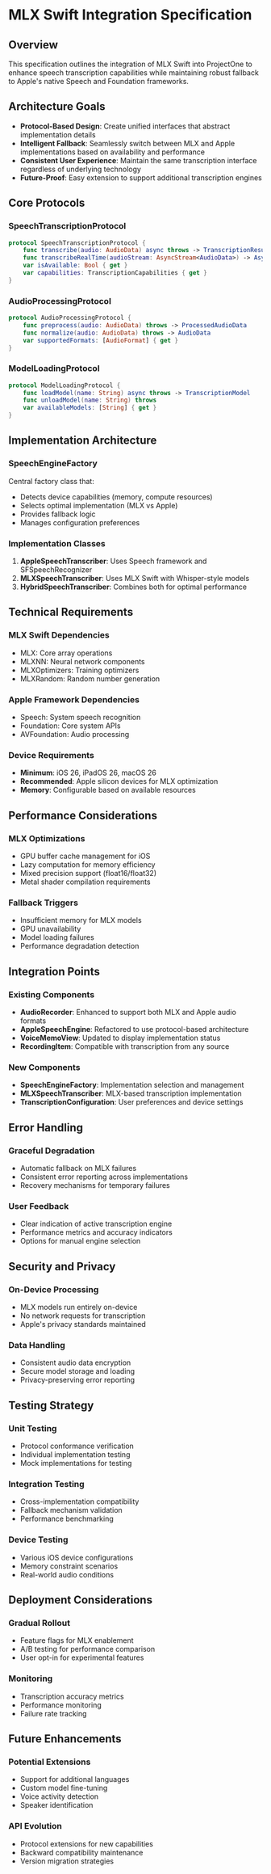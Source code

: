 # MLX Swift Integration Specification

## Overview

This specification outlines the integration of MLX Swift into ProjectOne to enhance speech transcription capabilities while maintaining robust fallback to Apple's native Speech and Foundation frameworks.

## Architecture Goals

- **Protocol-Based Design**: Create unified interfaces that abstract implementation details
- **Intelligent Fallback**: Seamlessly switch between MLX and Apple implementations based on availability and performance
- **Consistent User Experience**: Maintain the same transcription interface regardless of underlying technology
- **Future-Proof**: Easy extension to support additional transcription engines

## Core Protocols

### SpeechTranscriptionProtocol
```swift
protocol SpeechTranscriptionProtocol {
    func transcribe(audio: AudioData) async throws -> TranscriptionResult
    func transcribeRealTime(audioStream: AsyncStream<AudioData>) -> AsyncStream<TranscriptionResult>
    var isAvailable: Bool { get }
    var capabilities: TranscriptionCapabilities { get }
}
```

### AudioProcessingProtocol
```swift
protocol AudioProcessingProtocol {
    func preprocess(audio: AudioData) throws -> ProcessedAudioData
    func normalize(audio: AudioData) throws -> AudioData
    var supportedFormats: [AudioFormat] { get }
}
```

### ModelLoadingProtocol
```swift
protocol ModelLoadingProtocol {
    func loadModel(name: String) async throws -> TranscriptionModel
    func unloadModel(name: String) throws
    var availableModels: [String] { get }
}
```

## Implementation Architecture

### SpeechEngineFactory
Central factory class that:
- Detects device capabilities (memory, compute resources)
- Selects optimal implementation (MLX vs Apple)
- Provides fallback logic
- Manages configuration preferences

### Implementation Classes
1. **AppleSpeechTranscriber**: Uses Speech framework and SFSpeechRecognizer
2. **MLXSpeechTranscriber**: Uses MLX Swift with Whisper-style models
3. **HybridSpeechTranscriber**: Combines both for optimal performance

## Technical Requirements

### MLX Swift Dependencies
- MLX: Core array operations
- MLXNN: Neural network components
- MLXOptimizers: Training optimizers
- MLXRandom: Random number generation

### Apple Framework Dependencies
- Speech: System speech recognition
- Foundation: Core system APIs
- AVFoundation: Audio processing

### Device Requirements
- **Minimum**: iOS 26, iPadOS 26, macOS 26
- **Recommended**: Apple silicon devices for MLX optimization
- **Memory**: Configurable based on available resources

## Performance Considerations

### MLX Optimizations
- GPU buffer cache management for iOS
- Lazy computation for memory efficiency
- Mixed precision support (float16/float32)
- Metal shader compilation requirements

### Fallback Triggers
- Insufficient memory for MLX models
- GPU unavailability
- Model loading failures
- Performance degradation detection

## Integration Points

### Existing Components
- **AudioRecorder**: Enhanced to support both MLX and Apple audio formats
- **AppleSpeechEngine**: Refactored to use protocol-based architecture
- **VoiceMemoView**: Updated to display implementation status
- **RecordingItem**: Compatible with transcription from any source

### New Components
- **SpeechEngineFactory**: Implementation selection and management
- **MLXSpeechTranscriber**: MLX-based transcription implementation
- **TranscriptionConfiguration**: User preferences and device settings

## Error Handling

### Graceful Degradation
- Automatic fallback on MLX failures
- Consistent error reporting across implementations
- Recovery mechanisms for temporary failures

### User Feedback
- Clear indication of active transcription engine
- Performance metrics and accuracy indicators
- Options for manual engine selection

## Security and Privacy

### On-Device Processing
- MLX models run entirely on-device
- No network requests for transcription
- Apple's privacy standards maintained

### Data Handling
- Consistent audio data encryption
- Secure model storage and loading
- Privacy-preserving error reporting

## Testing Strategy

### Unit Testing
- Protocol conformance verification
- Individual implementation testing
- Mock implementations for testing

### Integration Testing
- Cross-implementation compatibility
- Fallback mechanism validation
- Performance benchmarking

### Device Testing
- Various iOS device configurations
- Memory constraint scenarios
- Real-world audio conditions

## Deployment Considerations

### Gradual Rollout
- Feature flags for MLX enablement
- A/B testing for performance comparison
- User opt-in for experimental features

### Monitoring
- Transcription accuracy metrics
- Performance monitoring
- Failure rate tracking

## Future Enhancements

### Potential Extensions
- Support for additional languages
- Custom model fine-tuning
- Voice activity detection
- Speaker identification

### API Evolution
- Protocol extensions for new capabilities
- Backward compatibility maintenance
- Version migration strategies